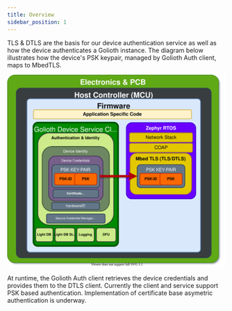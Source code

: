 ```yaml
---
title: Overview
sidebar_position: 1
---
```


TLS & DTLS are the basis for our device authentication service as well as how the device authenticates a Golioth instance. The diagram below illustrates how the device's PSK keypair, managed by Golioth Auth client, maps to MbedTLS.

![Device Authentication & Identity](../../firmware-client-auth.drawio.svg)

At runtime, the Golioth Auth client retrieves the device credentials and provides them to the DTLS client. Currently the client and service support PSK based authentication. Implementation of certificate base asymetric authentication is underway.


